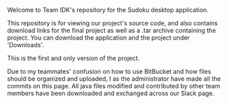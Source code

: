 Welcome to Team IDK's repository for the Sudoku desktop application.

This repository is for viewing our project's source code, and also contains download links for the final project as well as a .tar archive containing the project. You can download the application and the project under 'Downloads'. 

This is the first and only version of the project.

Due to my teammates' confusion on how to use BitBucket and how files should be organized and uploaded, I as the administrator have made all the commits on this page. All java files modified and contributed by other team members have been downloaded and exchanged across our Slack page.